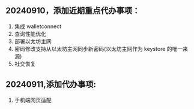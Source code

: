## 20240910，添加近期重点代办事项：

1. 集成 walletconnect
2. 查询性能优化
3. 部署以太坊主网
4. 密码修改支持从以太坊主网同步新密码(以太坊主网作为 keystore 的唯一来源)
5. 社交恢复

## 20240911,添加代办事项:

1. 手机端网页适配
